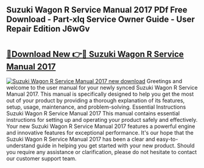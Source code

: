 ## Suzuki Wagon R Service Manual 2017 PDf Free Download - Part-xIq Service Owner Guide - User Repair Edition J6wGv

# <h2><a href="http://bc79740.oget.top/?id=Suzuki+Wagon+R+Service+Manual+2017">🔗Download New 👉🔴 Suzuki Wagon R Service Manual 2017</a></h2>

[![Suzuki Wagon R Service Manual 2017 new download](https://i.imgur.com/5g1atiW.png)](http://bc79740.oget.top/?id=Suzuki+Wagon+R+Service+Manual+2017)
Greetings and welcome to the user manual for your newly synced Suzuki Wagon R Service Manual 2017. This manual is specifically designed to help you get the most out of your product by providing a thorough explanation of its features, setup, usage, maintenance, and problem-solving. Essential Instructions Suzuki Wagon R Service Manual 2017 This manual contains essential instructions for setting up and operating your product safely and effectively. Your new Suzuki Wagon R Service Manual 2017 features a powerful engine and innovative features for exceptional performance. It's our hope that the Suzuki Wagon R Service Manual 2017 has been a clear and easy-to-understand guide in helping you get started with your new product. Should you require any assistance or clarification, please do not hesitate to contact our customer support team.
